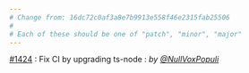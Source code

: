 ```yaml
---
# Change from: 16dc72c0af3a8e7b9913e558f46e2315fab25506
#
# Each of these should be one of "patch", "minor", "major"
---
```


[#1424](https://github.com/embroider-build/embroider/pull/1424) : Fix CI by upgrading ts-node : _by [@NullVoxPopuli](https://github.com/NullVoxPopuli)_